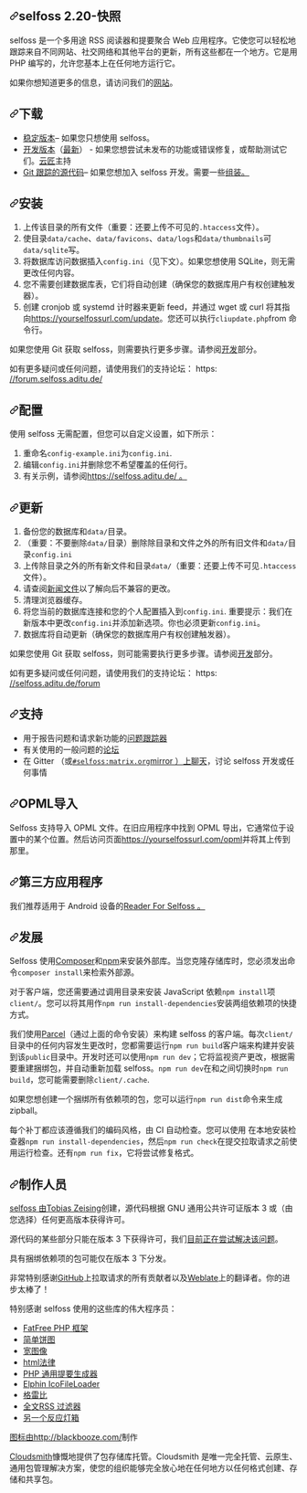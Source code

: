 <div class="Box-sc-g0xbh4-0 bJMeLZ js-snippet-clipboard-copy-unpositioned" data-hpc="true"><article class="markdown-body entry-content container-lg" itemprop="text"><h1 tabindex="-1" dir="auto"><a id="user-content-selfoss-220-snapshot" class="anchor" aria-hidden="true" tabindex="-1" href="#selfoss-220-snapshot"><svg class="octicon octicon-link" viewBox="0 0 16 16" version="1.1" width="16" height="16" aria-hidden="true"><path d="m7.775 3.275 1.25-1.25a3.5 3.5 0 1 1 4.95 4.95l-2.5 2.5a3.5 3.5 0 0 1-4.95 0 .751.751 0 0 1 .018-1.042.751.751 0 0 1 1.042-.018 1.998 1.998 0 0 0 2.83 0l2.5-2.5a2.002 2.002 0 0 0-2.83-2.83l-1.25 1.25a.751.751 0 0 1-1.042-.018.751.751 0 0 1-.018-1.042Zm-4.69 9.64a1.998 1.998 0 0 0 2.83 0l1.25-1.25a.751.751 0 0 1 1.042.018.751.751 0 0 1 .018 1.042l-1.25 1.25a3.5 3.5 0 1 1-4.95-4.95l2.5-2.5a3.5 3.5 0 0 1 4.95 0 .751.751 0 0 1-.018 1.042.751.751 0 0 1-1.042.018 1.998 1.998 0 0 0-2.83 0l-2.5 2.5a1.998 1.998 0 0 0 0 2.83Z"></path></svg></a><font style="vertical-align: inherit;"><font style="vertical-align: inherit;">selfoss 2.20-快照</font></font></h1>
<p dir="auto"><font style="vertical-align: inherit;"><font style="vertical-align: inherit;">selfoss 是一个多用途 RSS 阅读器和提要聚合 Web 应用程序。</font><font style="vertical-align: inherit;">它使您可以轻松地跟踪来自不同网站、社交网络和其他平台的更新，所有这些都在一个地方。</font><font style="vertical-align: inherit;">它是用 PHP 编写的，允许您基本上在任何地方运行它。</font></font></p>
<p dir="auto"><font style="vertical-align: inherit;"><font style="vertical-align: inherit;">如果你想知道更多的信息，请访问我们的</font></font><a href="https://selfoss.aditu.de" rel="nofollow"><font style="vertical-align: inherit;"><font style="vertical-align: inherit;">网站</font></font></a><font style="vertical-align: inherit;"><font style="vertical-align: inherit;">。</font></font></p>
<h2 tabindex="-1" dir="auto"><a id="user-content-download" class="anchor" aria-hidden="true" tabindex="-1" href="#download"><svg class="octicon octicon-link" viewBox="0 0 16 16" version="1.1" width="16" height="16" aria-hidden="true"><path d="m7.775 3.275 1.25-1.25a3.5 3.5 0 1 1 4.95 4.95l-2.5 2.5a3.5 3.5 0 0 1-4.95 0 .751.751 0 0 1 .018-1.042.751.751 0 0 1 1.042-.018 1.998 1.998 0 0 0 2.83 0l2.5-2.5a2.002 2.002 0 0 0-2.83-2.83l-1.25 1.25a.751.751 0 0 1-1.042-.018.751.751 0 0 1-.018-1.042Zm-4.69 9.64a1.998 1.998 0 0 0 2.83 0l1.25-1.25a.751.751 0 0 1 1.042.018.751.751 0 0 1 .018 1.042l-1.25 1.25a3.5 3.5 0 1 1-4.95-4.95l2.5-2.5a3.5 3.5 0 0 1 4.95 0 .751.751 0 0 1-.018 1.042.751.751 0 0 1-1.042.018 1.998 1.998 0 0 0-2.83 0l-2.5 2.5a1.998 1.998 0 0 0 0 2.83Z"></path></svg></a><font style="vertical-align: inherit;"><font style="vertical-align: inherit;">下载</font></font></h2>
<ul dir="auto">
<li><a href="https://github.com/fossar/selfoss/releases"><font style="vertical-align: inherit;"><font style="vertical-align: inherit;">稳定版本</font></font></a><font style="vertical-align: inherit;"><font style="vertical-align: inherit;">– 如果您只想使用 selfoss。</font></font></li>
<li><a href="https://cloudsmith.io/~fossar/repos/selfoss-git/packages/" rel="nofollow"><font style="vertical-align: inherit;"><font style="vertical-align: inherit;">开发版本</font></font></a><font style="vertical-align: inherit;"><font style="vertical-align: inherit;">（</font></font><a href="https://cloudsmith.io/~fossar/repos/selfoss-git/packages/?q=version%3Alatest" rel="nofollow"><font style="vertical-align: inherit;"><font style="vertical-align: inherit;">最新</font></font></a><font style="vertical-align: inherit;"><font style="vertical-align: inherit;">） - 如果您想尝试未发布的功能或错误修复，或帮助测试它们。</font><a href="https://cloudsmith.com" rel="nofollow"><font style="vertical-align: inherit;">云匠</font></a><font style="vertical-align: inherit;">主持</font></font><a href="https://cloudsmith.com" rel="nofollow"><font style="vertical-align: inherit;"></font></a></li>
<li><a href="https://github.com/fossar/selfoss"><font style="vertical-align: inherit;"><font style="vertical-align: inherit;">Git 跟踪的源代码</font></font></a><font style="vertical-align: inherit;"><font style="vertical-align: inherit;">– 如果您想加入 selfoss 开发。</font><font style="vertical-align: inherit;">需要</font><font style="vertical-align: inherit;">一些</font></font><a href="#development"><font style="vertical-align: inherit;"><font style="vertical-align: inherit;">组装。</font></font></a><font style="vertical-align: inherit;"></font></li>
</ul>
<h2 tabindex="-1" dir="auto"><a id="user-content-installation" class="anchor" aria-hidden="true" tabindex="-1" href="#installation"><svg class="octicon octicon-link" viewBox="0 0 16 16" version="1.1" width="16" height="16" aria-hidden="true"><path d="m7.775 3.275 1.25-1.25a3.5 3.5 0 1 1 4.95 4.95l-2.5 2.5a3.5 3.5 0 0 1-4.95 0 .751.751 0 0 1 .018-1.042.751.751 0 0 1 1.042-.018 1.998 1.998 0 0 0 2.83 0l2.5-2.5a2.002 2.002 0 0 0-2.83-2.83l-1.25 1.25a.751.751 0 0 1-1.042-.018.751.751 0 0 1-.018-1.042Zm-4.69 9.64a1.998 1.998 0 0 0 2.83 0l1.25-1.25a.751.751 0 0 1 1.042.018.751.751 0 0 1 .018 1.042l-1.25 1.25a3.5 3.5 0 1 1-4.95-4.95l2.5-2.5a3.5 3.5 0 0 1 4.95 0 .751.751 0 0 1-.018 1.042.751.751 0 0 1-1.042.018 1.998 1.998 0 0 0-2.83 0l-2.5 2.5a1.998 1.998 0 0 0 0 2.83Z"></path></svg></a><font style="vertical-align: inherit;"><font style="vertical-align: inherit;">安装</font></font></h2>
<ol dir="auto">
<li><font style="vertical-align: inherit;"><font style="vertical-align: inherit;">上传该目录的所有文件（重要：还要上传不可见的</font></font><code>.htaccess</code><font style="vertical-align: inherit;"><font style="vertical-align: inherit;">文件）。</font></font></li>
<li><font style="vertical-align: inherit;"><font style="vertical-align: inherit;">使目录</font></font><code>data/cache</code><font style="vertical-align: inherit;"><font style="vertical-align: inherit;">、</font></font><code>data/favicons</code><font style="vertical-align: inherit;"><font style="vertical-align: inherit;">、</font></font><code>data/logs</code><font style="vertical-align: inherit;"><font style="vertical-align: inherit;">和</font></font><code>data/thumbnails</code><font style="vertical-align: inherit;"><font style="vertical-align: inherit;">可</font></font><code>data/sqlite</code><font style="vertical-align: inherit;"><font style="vertical-align: inherit;">写。</font></font></li>
<li><font style="vertical-align: inherit;"><font style="vertical-align: inherit;">将数据库访问数据插入</font></font><code>config.ini</code><font style="vertical-align: inherit;"><font style="vertical-align: inherit;">（见下文）。</font><font style="vertical-align: inherit;">如果您想使用 SQLite，则无需更改任何内容。</font></font></li>
<li><font style="vertical-align: inherit;"><font style="vertical-align: inherit;">您不需要创建数据库表，它们将自动创建（确保您的数据库用户有权创建触发器）。</font></font></li>
<li><font style="vertical-align: inherit;"><font style="vertical-align: inherit;">创建 cronjob 或 systemd 计时器来更新 feed，并通过 wget 或 curl 将其指向</font></font><a href="https://yourselfossurl.com/update" rel="nofollow"><font style="vertical-align: inherit;"><font style="vertical-align: inherit;">https://yourselfossurl.com/update</font></font></a><font style="vertical-align: inherit;"><font style="vertical-align: inherit;">。</font><font style="vertical-align: inherit;">您还可以执行</font></font><code>cliupdate.php</code><font style="vertical-align: inherit;"><font style="vertical-align: inherit;">from 命令行。</font></font></li>
</ol>
<p dir="auto"><font style="vertical-align: inherit;"><font style="vertical-align: inherit;">如果您使用 Git 获取 selfoss，则需要执行更多步骤。</font><font style="vertical-align: inherit;">请参阅</font></font><a href="#development"><font style="vertical-align: inherit;"><font style="vertical-align: inherit;">开发</font></font></a><font style="vertical-align: inherit;"><font style="vertical-align: inherit;">部分。</font></font></p>
<p dir="auto"><font style="vertical-align: inherit;"><font style="vertical-align: inherit;">如有更多疑问或任何问题，请使用我们的支持论坛： https: </font></font><a href="https://forum.selfoss.aditu.de/" rel="nofollow"><font style="vertical-align: inherit;"><font style="vertical-align: inherit;">//forum.selfoss.aditu.de/</font></font></a></p>
<h2 tabindex="-1" dir="auto"><a id="user-content-configuration" class="anchor" aria-hidden="true" tabindex="-1" href="#configuration"><svg class="octicon octicon-link" viewBox="0 0 16 16" version="1.1" width="16" height="16" aria-hidden="true"><path d="m7.775 3.275 1.25-1.25a3.5 3.5 0 1 1 4.95 4.95l-2.5 2.5a3.5 3.5 0 0 1-4.95 0 .751.751 0 0 1 .018-1.042.751.751 0 0 1 1.042-.018 1.998 1.998 0 0 0 2.83 0l2.5-2.5a2.002 2.002 0 0 0-2.83-2.83l-1.25 1.25a.751.751 0 0 1-1.042-.018.751.751 0 0 1-.018-1.042Zm-4.69 9.64a1.998 1.998 0 0 0 2.83 0l1.25-1.25a.751.751 0 0 1 1.042.018.751.751 0 0 1 .018 1.042l-1.25 1.25a3.5 3.5 0 1 1-4.95-4.95l2.5-2.5a3.5 3.5 0 0 1 4.95 0 .751.751 0 0 1-.018 1.042.751.751 0 0 1-1.042.018 1.998 1.998 0 0 0-2.83 0l-2.5 2.5a1.998 1.998 0 0 0 0 2.83Z"></path></svg></a><font style="vertical-align: inherit;"><font style="vertical-align: inherit;">配置</font></font></h2>
<p dir="auto"><font style="vertical-align: inherit;"><font style="vertical-align: inherit;">使用 selfoss 无需配置，但您可以自定义设置，如下所示：</font></font></p>
<ol dir="auto">
<li><font style="vertical-align: inherit;"><font style="vertical-align: inherit;">重命名</font></font><code>config-example.ini</code><font style="vertical-align: inherit;"><font style="vertical-align: inherit;">为</font></font><code>config.ini</code><font style="vertical-align: inherit;"><font style="vertical-align: inherit;">.</font></font></li>
<li><font style="vertical-align: inherit;"><font style="vertical-align: inherit;">编辑</font></font><code>config.ini</code><font style="vertical-align: inherit;"><font style="vertical-align: inherit;">并删除您不希望覆盖的任何行。</font></font></li>
<li><font style="vertical-align: inherit;"><font style="vertical-align: inherit;">有关示例，</font><font style="vertical-align: inherit;">请参阅</font></font><a href="https://selfoss.aditu.de/" rel="nofollow"><font style="vertical-align: inherit;"><font style="vertical-align: inherit;">https://selfoss.aditu.de/ 。</font></font></a><font style="vertical-align: inherit;"></font></li>
</ol>
<h2 tabindex="-1" dir="auto"><a id="user-content-update" class="anchor" aria-hidden="true" tabindex="-1" href="#update"><svg class="octicon octicon-link" viewBox="0 0 16 16" version="1.1" width="16" height="16" aria-hidden="true"><path d="m7.775 3.275 1.25-1.25a3.5 3.5 0 1 1 4.95 4.95l-2.5 2.5a3.5 3.5 0 0 1-4.95 0 .751.751 0 0 1 .018-1.042.751.751 0 0 1 1.042-.018 1.998 1.998 0 0 0 2.83 0l2.5-2.5a2.002 2.002 0 0 0-2.83-2.83l-1.25 1.25a.751.751 0 0 1-1.042-.018.751.751 0 0 1-.018-1.042Zm-4.69 9.64a1.998 1.998 0 0 0 2.83 0l1.25-1.25a.751.751 0 0 1 1.042.018.751.751 0 0 1 .018 1.042l-1.25 1.25a3.5 3.5 0 1 1-4.95-4.95l2.5-2.5a3.5 3.5 0 0 1 4.95 0 .751.751 0 0 1-.018 1.042.751.751 0 0 1-1.042.018 1.998 1.998 0 0 0-2.83 0l-2.5 2.5a1.998 1.998 0 0 0 0 2.83Z"></path></svg></a><font style="vertical-align: inherit;"><font style="vertical-align: inherit;">更新</font></font></h2>
<ol dir="auto">
<li><font style="vertical-align: inherit;"><font style="vertical-align: inherit;">备份您的数据库和</font></font><code>data/</code><font style="vertical-align: inherit;"><font style="vertical-align: inherit;">目录。</font></font></li>
<li><font style="vertical-align: inherit;"><font style="vertical-align: inherit;">（重要：不要删除</font></font><code>data/</code><font style="vertical-align: inherit;"><font style="vertical-align: inherit;">目录）删除除目录和文件之外的所有旧文件和</font></font><code>data/</code><font style="vertical-align: inherit;"><font style="vertical-align: inherit;">目录</font></font><code>config.ini</code></li>
<li><font style="vertical-align: inherit;"><font style="vertical-align: inherit;">上传除目录之外的所有新文件和目录</font></font><code>data/</code><font style="vertical-align: inherit;"><font style="vertical-align: inherit;">（重要：还要上传不可见</font></font><code>.htaccess</code><font style="vertical-align: inherit;"><font style="vertical-align: inherit;">文件）。</font></font></li>
<li><font style="vertical-align: inherit;"><font style="vertical-align: inherit;">请查阅</font></font><a href="/fossar/selfoss/blob/master/NEWS.md"><font style="vertical-align: inherit;"><font style="vertical-align: inherit;">新闻文件</font></font></a><font style="vertical-align: inherit;"><font style="vertical-align: inherit;">以了解向后不兼容的更改。</font></font></li>
<li><font style="vertical-align: inherit;"><font style="vertical-align: inherit;">清理浏览器缓存。</font></font></li>
<li><font style="vertical-align: inherit;"><font style="vertical-align: inherit;">将您当前的数据库连接和您的个人配置插入到</font></font><code>config.ini</code><font style="vertical-align: inherit;"><font style="vertical-align: inherit;">. </font><font style="vertical-align: inherit;">重要提示：我们在新版本中更改</font></font><code>config.ini</code><font style="vertical-align: inherit;"><font style="vertical-align: inherit;">并添加新选项。</font><font style="vertical-align: inherit;">你也必须更新</font></font><code>config.ini</code><font style="vertical-align: inherit;"><font style="vertical-align: inherit;">。</font></font></li>
<li><font style="vertical-align: inherit;"><font style="vertical-align: inherit;">数据库将自动更新（确保您的数据库用户有权创建触发器）。</font></font></li>
</ol>
<p dir="auto"><font style="vertical-align: inherit;"><font style="vertical-align: inherit;">如果您使用 Git 获取 selfoss，则可能需要执行更多步骤。</font><font style="vertical-align: inherit;">请参阅</font></font><a href="#development"><font style="vertical-align: inherit;"><font style="vertical-align: inherit;">开发</font></font></a><font style="vertical-align: inherit;"><font style="vertical-align: inherit;">部分。</font></font></p>
<p dir="auto"><font style="vertical-align: inherit;"><font style="vertical-align: inherit;">如有更多疑问或任何问题，请使用我们的支持论坛： https: </font></font><a href="https://selfoss.aditu.de/forum" rel="nofollow"><font style="vertical-align: inherit;"><font style="vertical-align: inherit;">//selfoss.aditu.de/forum</font></font></a></p>
<h2 tabindex="-1" dir="auto"><a id="user-content-support" class="anchor" aria-hidden="true" tabindex="-1" href="#support"><svg class="octicon octicon-link" viewBox="0 0 16 16" version="1.1" width="16" height="16" aria-hidden="true"><path d="m7.775 3.275 1.25-1.25a3.5 3.5 0 1 1 4.95 4.95l-2.5 2.5a3.5 3.5 0 0 1-4.95 0 .751.751 0 0 1 .018-1.042.751.751 0 0 1 1.042-.018 1.998 1.998 0 0 0 2.83 0l2.5-2.5a2.002 2.002 0 0 0-2.83-2.83l-1.25 1.25a.751.751 0 0 1-1.042-.018.751.751 0 0 1-.018-1.042Zm-4.69 9.64a1.998 1.998 0 0 0 2.83 0l1.25-1.25a.751.751 0 0 1 1.042.018.751.751 0 0 1 .018 1.042l-1.25 1.25a3.5 3.5 0 1 1-4.95-4.95l2.5-2.5a3.5 3.5 0 0 1 4.95 0 .751.751 0 0 1-.018 1.042.751.751 0 0 1-1.042.018 1.998 1.998 0 0 0-2.83 0l-2.5 2.5a1.998 1.998 0 0 0 0 2.83Z"></path></svg></a><font style="vertical-align: inherit;"><font style="vertical-align: inherit;">支持</font></font></h2>
<ul dir="auto">
<li><a href="https://github.com/fossar/selfoss/issues"><font style="vertical-align: inherit;"></font></a><font style="vertical-align: inherit;"><font style="vertical-align: inherit;">用于报告问题和请求新功能的</font><a href="https://github.com/fossar/selfoss/issues"><font style="vertical-align: inherit;">问题跟踪器</font></a></font></li>
<li><a href="https://forum.selfoss.aditu.de/" rel="nofollow"><font style="vertical-align: inherit;"></font></a><font style="vertical-align: inherit;"><font style="vertical-align: inherit;">有关使用的一般问题的</font><a href="https://forum.selfoss.aditu.de/" rel="nofollow"><font style="vertical-align: inherit;">论坛</font></a></font></li>
<li><a href="https://gitter.im/fossar/selfoss" rel="nofollow"><font style="vertical-align: inherit;"></font></a><font style="vertical-align: inherit;"><font style="vertical-align: inherit;">在 Gitter （或</font></font><a href="https://matrix.to/#/#selfoss:matrix.org" rel="nofollow"><code>#selfoss:matrix.org</code><font style="vertical-align: inherit;"><font style="vertical-align: inherit;">mirror ）</font></font></a><font style="vertical-align: inherit;"><a href="https://gitter.im/fossar/selfoss" rel="nofollow"><font style="vertical-align: inherit;">上聊天</font></a><font style="vertical-align: inherit;">，讨论 selfoss 开发或任何事情</font></font></li>
</ul>
<h2 tabindex="-1" dir="auto"><a id="user-content-opml-import" class="anchor" aria-hidden="true" tabindex="-1" href="#opml-import"><svg class="octicon octicon-link" viewBox="0 0 16 16" version="1.1" width="16" height="16" aria-hidden="true"><path d="m7.775 3.275 1.25-1.25a3.5 3.5 0 1 1 4.95 4.95l-2.5 2.5a3.5 3.5 0 0 1-4.95 0 .751.751 0 0 1 .018-1.042.751.751 0 0 1 1.042-.018 1.998 1.998 0 0 0 2.83 0l2.5-2.5a2.002 2.002 0 0 0-2.83-2.83l-1.25 1.25a.751.751 0 0 1-1.042-.018.751.751 0 0 1-.018-1.042Zm-4.69 9.64a1.998 1.998 0 0 0 2.83 0l1.25-1.25a.751.751 0 0 1 1.042.018.751.751 0 0 1 .018 1.042l-1.25 1.25a3.5 3.5 0 1 1-4.95-4.95l2.5-2.5a3.5 3.5 0 0 1 4.95 0 .751.751 0 0 1-.018 1.042.751.751 0 0 1-1.042.018 1.998 1.998 0 0 0-2.83 0l-2.5 2.5a1.998 1.998 0 0 0 0 2.83Z"></path></svg></a><font style="vertical-align: inherit;"><font style="vertical-align: inherit;">OPML导入</font></font></h2>
<p dir="auto"><font style="vertical-align: inherit;"><font style="vertical-align: inherit;">Selfoss 支持导入 OPML 文件。</font><font style="vertical-align: inherit;">在旧应用程序中找到 OPML 导出，它通常位于设置中的某个位置。</font><font style="vertical-align: inherit;">然后访问页面</font></font><a href="https://yourselfossurl.com/opml" rel="nofollow"><font style="vertical-align: inherit;"><font style="vertical-align: inherit;">https://yourselfossurl.com/opml</font></font></a><font style="vertical-align: inherit;"><font style="vertical-align: inherit;">并将其上传到那里。</font></font></p>
<h2 tabindex="-1" dir="auto"><a id="user-content-third-party-apps" class="anchor" aria-hidden="true" tabindex="-1" href="#third-party-apps"><svg class="octicon octicon-link" viewBox="0 0 16 16" version="1.1" width="16" height="16" aria-hidden="true"><path d="m7.775 3.275 1.25-1.25a3.5 3.5 0 1 1 4.95 4.95l-2.5 2.5a3.5 3.5 0 0 1-4.95 0 .751.751 0 0 1 .018-1.042.751.751 0 0 1 1.042-.018 1.998 1.998 0 0 0 2.83 0l2.5-2.5a2.002 2.002 0 0 0-2.83-2.83l-1.25 1.25a.751.751 0 0 1-1.042-.018.751.751 0 0 1-.018-1.042Zm-4.69 9.64a1.998 1.998 0 0 0 2.83 0l1.25-1.25a.751.751 0 0 1 1.042.018.751.751 0 0 1 .018 1.042l-1.25 1.25a3.5 3.5 0 1 1-4.95-4.95l2.5-2.5a3.5 3.5 0 0 1 4.95 0 .751.751 0 0 1-.018 1.042.751.751 0 0 1-1.042.018 1.998 1.998 0 0 0-2.83 0l-2.5 2.5a1.998 1.998 0 0 0 0 2.83Z"></path></svg></a><font style="vertical-align: inherit;"><font style="vertical-align: inherit;">第三方应用程序</font></font></h2>
<p dir="auto"><font style="vertical-align: inherit;"><font style="vertical-align: inherit;">我们推荐</font><font style="vertical-align: inherit;">适用于 Android 设备的</font></font><a href="https://f-droid.org/packages/bou.amine.apps.readerforselfossv2.android" rel="nofollow"><font style="vertical-align: inherit;"><font style="vertical-align: inherit;">Reader For Selfoss 。</font></font></a><font style="vertical-align: inherit;"></font></p>
<h2 tabindex="-1" dir="auto"><a id="user-content-development" class="anchor" aria-hidden="true" tabindex="-1" href="#development"><svg class="octicon octicon-link" viewBox="0 0 16 16" version="1.1" width="16" height="16" aria-hidden="true"><path d="m7.775 3.275 1.25-1.25a3.5 3.5 0 1 1 4.95 4.95l-2.5 2.5a3.5 3.5 0 0 1-4.95 0 .751.751 0 0 1 .018-1.042.751.751 0 0 1 1.042-.018 1.998 1.998 0 0 0 2.83 0l2.5-2.5a2.002 2.002 0 0 0-2.83-2.83l-1.25 1.25a.751.751 0 0 1-1.042-.018.751.751 0 0 1-.018-1.042Zm-4.69 9.64a1.998 1.998 0 0 0 2.83 0l1.25-1.25a.751.751 0 0 1 1.042.018.751.751 0 0 1 .018 1.042l-1.25 1.25a3.5 3.5 0 1 1-4.95-4.95l2.5-2.5a3.5 3.5 0 0 1 4.95 0 .751.751 0 0 1-.018 1.042.751.751 0 0 1-1.042.018 1.998 1.998 0 0 0-2.83 0l-2.5 2.5a1.998 1.998 0 0 0 0 2.83Z"></path></svg></a><font style="vertical-align: inherit;"><font style="vertical-align: inherit;">发展</font></font></h2>
<p dir="auto"><font style="vertical-align: inherit;"><font style="vertical-align: inherit;">Selfoss 使用</font></font><a href="https://getcomposer.org/" rel="nofollow"><font style="vertical-align: inherit;"><font style="vertical-align: inherit;">Composer</font></font></a><font style="vertical-align: inherit;"><font style="vertical-align: inherit;">和</font></font><a href="https://www.npmjs.com/get-npm" rel="nofollow"><font style="vertical-align: inherit;"><font style="vertical-align: inherit;">npm</font></font></a><font style="vertical-align: inherit;"><font style="vertical-align: inherit;">来安装外部库。</font><font style="vertical-align: inherit;">当您克隆存储库时，您必须发出命令</font></font><code>composer install</code><font style="vertical-align: inherit;"><font style="vertical-align: inherit;">来检索外部源。</font></font></p>
<p dir="auto"><font style="vertical-align: inherit;"><font style="vertical-align: inherit;">对于客户端，您还需要通过调用目录来安装 JavaScript 依赖</font></font><code>npm install</code><font style="vertical-align: inherit;"><font style="vertical-align: inherit;">项</font></font><code>client/</code><font style="vertical-align: inherit;"><font style="vertical-align: inherit;">。</font><font style="vertical-align: inherit;">您可以将其用作</font></font><code>npm run install-dependencies</code><font style="vertical-align: inherit;"><font style="vertical-align: inherit;">安装两组依赖项的快捷方式。</font></font></p>
<p dir="auto"><font style="vertical-align: inherit;"><font style="vertical-align: inherit;">我们使用</font></font><a href="https://parceljs.org/" rel="nofollow"><font style="vertical-align: inherit;"><font style="vertical-align: inherit;">Parcel</font></font></a><font style="vertical-align: inherit;"><font style="vertical-align: inherit;">（通过上面的命令安装）来构建 selfoss 的客户端。</font><font style="vertical-align: inherit;">每次</font></font><code>client/</code><font style="vertical-align: inherit;"><font style="vertical-align: inherit;">目录中的任何内容发生更改时，您都需要运行</font></font><code>npm run build</code><font style="vertical-align: inherit;"><font style="vertical-align: inherit;">客户端来构建并安装到该</font></font><code>public</code><font style="vertical-align: inherit;"><font style="vertical-align: inherit;">目录中。</font><font style="vertical-align: inherit;">开发时还可以使用</font></font><code>npm run dev</code><font style="vertical-align: inherit;"><font style="vertical-align: inherit;">；</font><font style="vertical-align: inherit;">它将监视资产更改，根据需要重建捆绑包，并自动重新加载 selfoss。</font></font><code>npm run dev</code><font style="vertical-align: inherit;"><font style="vertical-align: inherit;">在和</font><font style="vertical-align: inherit;">之间切换时</font></font><code>npm run build</code><font style="vertical-align: inherit;"><font style="vertical-align: inherit;">，您可能需要删除</font></font><code>client/.cache</code><font style="vertical-align: inherit;"><font style="vertical-align: inherit;">.</font></font></p>
<p dir="auto"><font style="vertical-align: inherit;"><font style="vertical-align: inherit;">如果您想创建一个捆绑所有依赖项的包，您可以运行</font></font><code>npm run dist</code><font style="vertical-align: inherit;"><font style="vertical-align: inherit;">命令来生成 zipball。</font></font></p>
<p dir="auto"><font style="vertical-align: inherit;"><font style="vertical-align: inherit;">每个补丁都应该遵循我们的编码风格，由 CI 自动检查。</font><font style="vertical-align: inherit;">您可以使用 在本地安装检查器</font></font><code>npm run install-dependencies</code><font style="vertical-align: inherit;"><font style="vertical-align: inherit;">，然后</font></font><code>npm run check</code><font style="vertical-align: inherit;"><font style="vertical-align: inherit;">在提交拉取请求之前使用运行检查。</font><font style="vertical-align: inherit;">还有</font></font><code>npm run fix</code><font style="vertical-align: inherit;"><font style="vertical-align: inherit;">，它将尝试修复格式。</font></font></p>
<h2 tabindex="-1" dir="auto"><a id="user-content-credits" class="anchor" aria-hidden="true" tabindex="-1" href="#credits"><svg class="octicon octicon-link" viewBox="0 0 16 16" version="1.1" width="16" height="16" aria-hidden="true"><path d="m7.775 3.275 1.25-1.25a3.5 3.5 0 1 1 4.95 4.95l-2.5 2.5a3.5 3.5 0 0 1-4.95 0 .751.751 0 0 1 .018-1.042.751.751 0 0 1 1.042-.018 1.998 1.998 0 0 0 2.83 0l2.5-2.5a2.002 2.002 0 0 0-2.83-2.83l-1.25 1.25a.751.751 0 0 1-1.042-.018.751.751 0 0 1-.018-1.042Zm-4.69 9.64a1.998 1.998 0 0 0 2.83 0l1.25-1.25a.751.751 0 0 1 1.042.018.751.751 0 0 1 .018 1.042l-1.25 1.25a3.5 3.5 0 1 1-4.95-4.95l2.5-2.5a3.5 3.5 0 0 1 4.95 0 .751.751 0 0 1-.018 1.042.751.751 0 0 1-1.042.018 1.998 1.998 0 0 0-2.83 0l-2.5 2.5a1.998 1.998 0 0 0 0 2.83Z"></path></svg></a><font style="vertical-align: inherit;"><font style="vertical-align: inherit;">制作人员</font></font></h2>
<p dir="auto"><font style="vertical-align: inherit;"></font><a href="/fossar/selfoss/blob/master/tobias.zeising@aditu.de"><font style="vertical-align: inherit;"><font style="vertical-align: inherit;">selfoss 由Tobias Zeising</font></font></a><font style="vertical-align: inherit;"><font style="vertical-align: inherit;">创建</font><font style="vertical-align: inherit;">，源代码根据 GNU 通用公共许可证版本 3 或（由您选择）任何更高版本获得许可。</font></font></p>
<p dir="auto"><font style="vertical-align: inherit;"><font style="vertical-align: inherit;">源代码的某些部分只能在版本 3 下获得许可，我们</font></font><a href="https://github.com/fossar/selfoss/issues/1218" data-hovercard-type="issue" data-hovercard-url="/fossar/selfoss/issues/1218/hovercard"><font style="vertical-align: inherit;"><font style="vertical-align: inherit;">目前正在尝试解决该问题</font></font></a><font style="vertical-align: inherit;"><font style="vertical-align: inherit;">。</font></font></p>
<p dir="auto"><font style="vertical-align: inherit;"><font style="vertical-align: inherit;">具有捆绑依赖项的包可能仅在版本 3 下分发。</font></font></p>
<p dir="auto"><font style="vertical-align: inherit;"><font style="vertical-align: inherit;">非常特别感谢</font></font><a href="https://github.com/fossar/selfoss"><font style="vertical-align: inherit;"><font style="vertical-align: inherit;">GitHub</font></font></a><font style="vertical-align: inherit;"><font style="vertical-align: inherit;">上拉取请求的所有贡献者以及</font></font><a href="https://hosted.weblate.org/projects/selfoss/translations/" rel="nofollow"><font style="vertical-align: inherit;"><font style="vertical-align: inherit;">Weblate</font></font></a><font style="vertical-align: inherit;"><font style="vertical-align: inherit;">上的翻译者。</font><font style="vertical-align: inherit;">你的进步太棒了！</font></font></p>
<p dir="auto"><font style="vertical-align: inherit;"><font style="vertical-align: inherit;">特别感谢 selfoss 使用的这些库的伟大程序员：</font></font></p>
<ul dir="auto">
<li><a href="https://fatfreeframework.com/" rel="nofollow"><font style="vertical-align: inherit;"><font style="vertical-align: inherit;">FatFree PHP 框架</font></font></a></li>
<li><a href="http://simplepie.org/" rel="nofollow"><font style="vertical-align: inherit;"><font style="vertical-align: inherit;">简单饼图</font></font></a></li>
<li><a href="http://wideimage.sourceforge.net/" rel="nofollow"><font style="vertical-align: inherit;"><font style="vertical-align: inherit;">宽图像</font></font></a></li>
<li><a href="http://www.bioinformatics.org/phplabware/internal_utilities/htmLawed/" rel="nofollow"><font style="vertical-align: inherit;"><font style="vertical-align: inherit;">html法律</font></font></a></li>
<li><a href="https://github.com/ajaxray/FeedWriter"><font style="vertical-align: inherit;"><font style="vertical-align: inherit;">PHP 通用提要生成器</font></font></a></li>
<li><a href="https://github.com/lordelph/icofileloader"><font style="vertical-align: inherit;"><font style="vertical-align: inherit;">Elphin IcoFileLoader</font></font></a></li>
<li><a href="https://github.com/j0k3r/graby"><font style="vertical-align: inherit;"><font style="vertical-align: inherit;">格雷比</font></font></a></li>
<li><a href="http://help.fivefilters.org/customer/portal/articles/223153-site-patterns" rel="nofollow"><font style="vertical-align: inherit;"><font style="vertical-align: inherit;">全文RSS 过滤器</font></font></a></li>
<li><a href="https://github.com/igordanchenko/yet-another-react-lightbox"><font style="vertical-align: inherit;"><font style="vertical-align: inherit;">另一个反应灯箱</font></font></a></li>
</ul>
<p dir="auto"><font style="vertical-align: inherit;"><a href="http://blackbooze.com/" rel="nofollow"><font style="vertical-align: inherit;">图标由http://blackbooze.com/</font></a><font style="vertical-align: inherit;">制作</font></font><a href="http://blackbooze.com/" rel="nofollow"><font style="vertical-align: inherit;"></font></a></p>
<p dir="auto"><font style="vertical-align: inherit;"></font><a href="https://cloudsmith.com" rel="nofollow"><font style="vertical-align: inherit;"><font style="vertical-align: inherit;">Cloudsmith</font></font></a><font style="vertical-align: inherit;"><font style="vertical-align: inherit;">慷慨地提供了包存储库托管</font><font style="vertical-align: inherit;">。</font><font style="vertical-align: inherit;">Cloudsmith 是唯一完全托管、云原生、通用包管理解决方案，使您的组织能够完全放心地在任何地方以任何格式创建、存储和共享包。</font></font></p>
</article></div>
